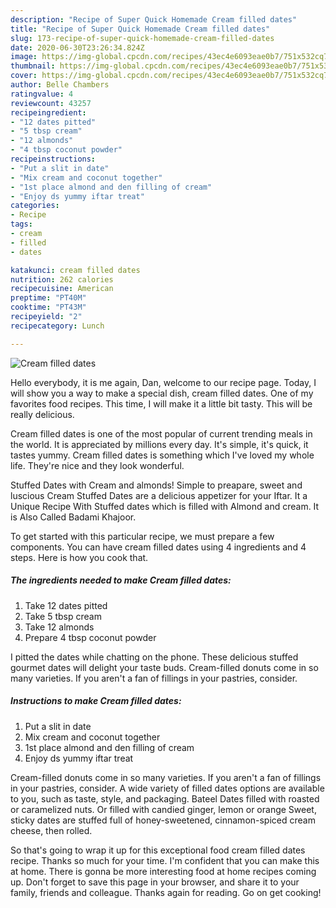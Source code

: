 ```yaml
---
description: "Recipe of Super Quick Homemade Cream filled dates"
title: "Recipe of Super Quick Homemade Cream filled dates"
slug: 173-recipe-of-super-quick-homemade-cream-filled-dates
date: 2020-06-30T23:26:34.824Z
image: https://img-global.cpcdn.com/recipes/43ec4e6093eae0b7/751x532cq70/cream-filled-dates-recipe-main-photo.jpg
thumbnail: https://img-global.cpcdn.com/recipes/43ec4e6093eae0b7/751x532cq70/cream-filled-dates-recipe-main-photo.jpg
cover: https://img-global.cpcdn.com/recipes/43ec4e6093eae0b7/751x532cq70/cream-filled-dates-recipe-main-photo.jpg
author: Belle Chambers
ratingvalue: 4
reviewcount: 43257
recipeingredient:
- "12 dates pitted"
- "5 tbsp cream"
- "12 almonds"
- "4 tbsp coconut powder"
recipeinstructions:
- "Put a slit in date"
- "Mix cream and coconut together"
- "1st place almond and den filling of cream"
- "Enjoy ds yummy iftar treat"
categories:
- Recipe
tags:
- cream
- filled
- dates

katakunci: cream filled dates 
nutrition: 262 calories
recipecuisine: American
preptime: "PT40M"
cooktime: "PT43M"
recipeyield: "2"
recipecategory: Lunch

---
```



![Cream filled dates](https://img-global.cpcdn.com/recipes/43ec4e6093eae0b7/751x532cq70/cream-filled-dates-recipe-main-photo.jpg)

Hello everybody, it is me again, Dan, welcome to our recipe page. Today, I will show you a way to make a special dish, cream filled dates. One of my favorites food recipes. This time, I will make it a little bit tasty. This will be really delicious.

Cream filled dates is one of the most popular of current trending meals in the world. It is appreciated by millions every day. It's simple, it's quick, it tastes yummy. Cream filled dates is something which I've loved my whole life. They're nice and they look wonderful.

Stuffed Dates with Cream and almonds! Simple to preapare, sweet and luscious Cream Stuffed Dates are a delicious appetizer for your Iftar. It a Unique Recipe With Stuffed dates which is filled with Almond and cream. It is Also Called Badami Khajoor.


To get started with this particular recipe, we must prepare a few components. You can have cream filled dates using 4 ingredients and 4 steps. Here is how you cook that.

<!--inarticleads1-->

##### The ingredients needed to make Cream filled dates:

1. Take 12 dates pitted
1. Take 5 tbsp cream
1. Take 12 almonds
1. Prepare 4 tbsp coconut powder


I pitted the dates while chatting on the phone. These delicious stuffed gourmet dates will delight your taste buds. Cream-filled donuts come in so many varieties. If you aren&#39;t a fan of fillings in your pastries, consider. 

<!--inarticleads2-->

##### Instructions to make Cream filled dates:

1. Put a slit in date
1. Mix cream and coconut together
1. 1st place almond and den filling of cream
1. Enjoy ds yummy iftar treat


Cream-filled donuts come in so many varieties. If you aren&#39;t a fan of fillings in your pastries, consider. A wide variety of filled dates options are available to you, such as taste, style, and packaging. Bateel Dates filled with roasted or caramelized nuts. Or filled with candied ginger, lemon or orange Sweet, sticky dates are stuffed full of honey-sweetened, cinnamon-spiced cream cheese, then rolled. 

So that's going to wrap it up for this exceptional food cream filled dates recipe. Thanks so much for your time. I'm confident that you can make this at home. There is gonna be more interesting food at home recipes coming up. Don't forget to save this page in your browser, and share it to your family, friends and colleague. Thanks again for reading. Go on get cooking!
